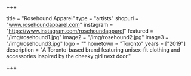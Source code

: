 +++

title = "Rosehound Apparel"
type = "artists"
shopurl = "www.rosehoundapparel.com"
instagram = "https://www.instagram.com/rosehoundapparel"
featured = "/img/rosehound1.jpg"
image2 = "/img/rosehound2.jpg"
image3 = "/img/rosehound3.jpg"
logo = ""
hometown = "Toronto"
years = ["2019"]
description = "A Toronto-based brand featuring unisex-fit clothing and accessories inspired by the cheeky girl next door."

+++

